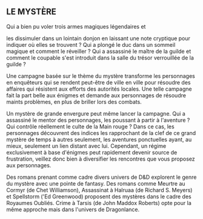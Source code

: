## LE MYSTÈRE


Qui a bien pu voler trois armes magiques légendaires et

les dissimuler dans un lointain donjon en laissant une note
cryptique pour indiquer où elles se trouvent ? Qui a plongé le
duc dans un sommeil magique et comment le réveiller ? Qui a
assassiné le maître de la guilde et comment le coupable s'est
introduit dans la salle du trésor verrouillée de la guilde ?

Une campagne basée sur le thème du mystère transforme
les personnages en enquêteurs qui se rendent peut-être de
ville en ville pour résoudre des affaires qui résistent aux efforts
des autorités locales. Une telle campagne fait la part belle aux
énigmes et demande aux personnages de résoudre maints
problèmes, en plus de briller lors des combats.

Un mystère de grande envergure peut même lancer la
campagne. Qui a assassiné le mentor des personnages, les
poussant à partir à l'aventure ? Qui contrôle réellement le culte
de la Main rouge ? Dans ce cas, les personnages découvrent
des indices les rapprochant de la clef de ce grand mystère de
temps à autres seulement, les aventures ponctuelles ayant,
au mieux, seulement un lien distant avec lui. Cependant, un
régime exclusivement à base d'énigmes peut rapidement
devenir source de frustration, veillez donc bien à diversifier les
rencontres que vous proposez aux personnages.

Des romans prenant comme cadre divers univers de D&D
explorent le genre du mystère avec une pointe de fantasy. Des
romans comme Meurtre au Cormyr (de Chet Williamson),
Assassinat à Halruaa (de Richard S. Meyers) et Spellstorm
('Ed Greenwood) proposent des mystères dans le cadre
des Royaumes Oubliés. Crime à Tarsis (de John Maddox
Roberts) opte pour la même approche mais dans l'univers de
Dragonlance.
